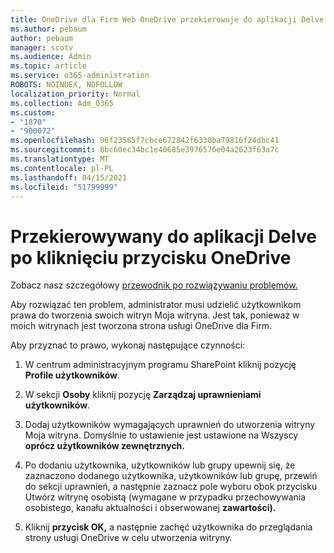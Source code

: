 ```yaml
---
title: OneDrive dla Firm Web OneDrive przekierowuje do aplikacji Delve
ms.author: pebaum
author: pebaum
manager: scotv
ms.audience: Admin
ms.topic: article
ms.service: o365-administration
ROBOTS: NOINDEX, NOFOLLOW
localization_priority: Normal
ms.collection: Adm_O365
ms.custom:
- "1870"
- "900072"
ms.openlocfilehash: 96f23585f7cbce672842f6330ba79816f24dbc41
ms.sourcegitcommit: 8bc60ec34bc1e40685e3976576e04a2623f63a7c
ms.translationtype: MT
ms.contentlocale: pl-PL
ms.lasthandoff: 04/15/2021
ms.locfileid: "51799999"
---
```

# <a name="redirected-to-delve-after-you-click-onedrive"></a>Przekierowywany do aplikacji Delve po kliknięciu przycisku OneDrive

Zobacz nasz szczegółowy [przewodnik po rozwiązywaniu problemów.](https://docs.microsoft.com/sharepoint/support/sites/troubleshooting-guide-for-sites-stopped-at-provisioning)

Aby rozwiązać ten problem, administrator musi udzielić użytkownikom prawa do tworzenia swoich witryn Moja witryna. Jest tak, ponieważ w moich witrynach jest tworzona strona usługi OneDrive dla Firm.

Aby przyznać to prawo, wykonaj następujące czynności:

1. W centrum administracyjnym programu SharePoint kliknij pozycję **Profile użytkowników**.

2. W sekcji **Osoby** kliknij pozycję **Zarządzaj uprawnieniami użytkowników**.

3. Dodaj użytkowników wymagających uprawnień do utworzenia witryny Moja witryna. Domyślnie to ustawienie jest ustawione na Wszyscy **oprócz użytkowników zewnętrznych.**

4. Po dodaniu użytkownika, użytkowników lub grupy upewnij się, że zaznaczono dodanego użytkownika,  użytkowników lub grupę, przewiń do sekcji uprawnień, a następnie zaznacz pole wyboru obok przycisku Utwórz witrynę osobistą (wymagane w przypadku przechowywania osobistego, kanału aktualności i obserwowanej **zawartości).**

5. Kliknij **przycisk OK,** a następnie zachęć użytkownika do przeglądania strony usługi OneDrive w celu utworzenia witryny.
